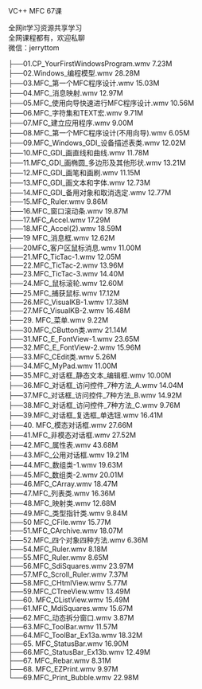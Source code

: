 VC++ MFC 67课

全网it学习资源共享学习<br>全网课程都有，欢迎私聊<br>微信：jerryttom<br>

├──01.CP_YourFirstWindowsProgram.wmv 7.23M<br> ├──02.Windows_编程模型.wmv 28.28M<br> ├──03.MFC_第一个MFC程序设计.wmv 15.03M<br> ├──04.MFC_消息映射.wmv 12.97M<br> ├──05.MFC_使用向导快速进行MFC程序设计.wmv 10.56M<br> ├──06.MFC_字符集和TEXT宏.wmv 9.71M<br> ├──07.MFC_建立应用程序.wmv 9.00M<br> ├──08.MFC_第一个MFC程序设计(不用向导).wmv 6.05M<br> ├──09.MFC_Windows_GDI_设备描述表类.wmv 12.02M<br> ├──10.MFC_GDI_画直线和曲线.wmv 11.78M<br> ├──11.MFC_GDI_画椭圆_多边形及其他形状.wmv 13.21M<br> ├──12.MFC_GDI_画笔和画刷.wmv 11.15M<br> ├──13.MFC_GDI_画文本和字体.wmv 12.73M<br> ├──14.MFC_GDI_备用对象和取消选定.wmv 12.77M<br> ├──15.MFC_Ruler.wmv 9.86M<br> ├──16.MFC_窗口滚动条.wmv 19.87M<br> ├──17.MFC_Accel.wmv 17.29M<br> ├──18.MFC_Accel(2).wmv 18.59M<br> ├──19 MFC_消息框.wmv 12.62M<br> ├──20MFC_客户区鼠标消息.wmv 11.00M<br> ├──21.MFC_TicTac-1.wmv 12.05M<br> ├──22.MFC_TicTac-2.wmv 13.96M<br> ├──23.MFC_TicTac-3.wmv 14.40M<br> ├──24.MFC_鼠标滚轮.wmv 12.60M<br> ├──25.MFC_捕获鼠标.wmv 17.12M<br> ├──26.MFC_VisualKB-1.wmv 17.38M<br> ├──27.MFC_VisualKB-2.wmv 16.48M<br> ├──29. MFC_菜单.wmv 9.22M<br> ├──30.MFC_CButton类.wmv 21.14M<br> ├──31.MFC_E_FontView-1.wmv 23.65M<br> ├──32.MFC_E_FontView-2.wmv 15.96M<br> ├──33.MFC_CEdit类.wmv 5.26M<br> ├──34.MFC_MyPad.wmv 11.00M<br> ├──35.MFC_对话框_静态文本_编辑框.wmv 10.00M<br> ├──36.MFC_对话框_访问控件_7种方法_A.wmv 14.04M<br> ├──37.MFC_对话框_访问控件_7种方法_B.wmv 14.92M<br> ├──38.MFC_对话框_访问控件_7种方法_C.wmv 9.76M<br> ├──39.MFC_对话框_复选框_单选钮.wmv 16.41M<br> ├──40. MFC_模态对话框.wmv 27.66M<br> ├──41.MFC_非模态对话框.wmv 27.52M<br> ├──42.MFC_属性表.wmv 43.68M<br> ├──43.MFC_公用对话框.wmv 19.21M<br> ├──44.MFC_数组类-1.wmv 19.63M<br> ├──45.MFC_数组类-2.wmv 20.01M<br> ├──46.MFC_CArray.wmv 18.47M<br> ├──47.MFC_列表类.wmv 16.36M<br> ├──48.MFC_映射类.wmv 12.68M<br> ├──49.MFC_类型指针类.wmv 9.84M<br> ├──50 MFC_CFile.wmv 15.77M<br> ├──51.MFC_CArchive.wmv 18.07M<br> ├──52.MFC_四个对象四种方法.wmv 6.36M<br> ├──54.MFC_Ruler.wmv 8.18M<br> ├──55.MFC_Ruler.wmv 8.65M<br> ├──56.MFC_SdiSquares.wmv 23.97M<br> ├──57.MFC_Scroll_Ruler.wmv 7.37M<br> ├──58.MFC_CHtmlView.wmv 5.77M<br> ├──59.MFC_CTreeView.wmv 13.49M<br> ├──60. MFC_CListView.wmv 15.49M<br> ├──61.MFC_MdiSquares.wmv 15.67M<br> ├──62.MFC_动态拆分窗口.wmv 3.87M<br> ├──63.MFC_ToolBar.wmv 11.57M<br> ├──64.MFC_ToolBar_Ex13a.wmv 18.32M<br> ├──65. MFC_StatusBar.wmv 16.90M<br> ├──66.MFC_StatusBar_Ex13b.wmv 12.49M<br> ├──67. MFC_Rebar.wmv 8.31M<br> ├──68. MFC_EZPrint.wmv 9.97M<br> └──69.MFC_Print_Bubble.wmv 22.98M